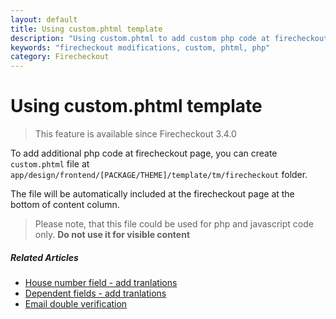```yaml
---
layout: default
title: Using custom.phtml template
description: "Using custom.phtml to add custom php code at firecheckout page"
keywords: "firecheckout modifications, custom, phtml, php"
category: Firecheckout
---
```


# Using custom.phtml template

> This feature is available since Firecheckout 3.4.0

To add additional php code at firecheckout page, you can create `custom.phtml`
file at `app/design/frontend/[PACKAGE/THEME]/template/tm/firecheckout` folder.

The file will be automatically included at the firecheckout page at the bottom
of content column.

> Please note, that this file could be used for php and javascript code only.
> **Do not use it for visible content**

##### Related Articles

- [House number field - add tranlations](/m1/extensions/firecheckout/housenumber/)
- [Dependent fields - add tranlations](/m1/extensions/firecheckout/dependent-fields/)
- [Email double verification](/m1/extensions/firecheckout/email-double-verification/)

